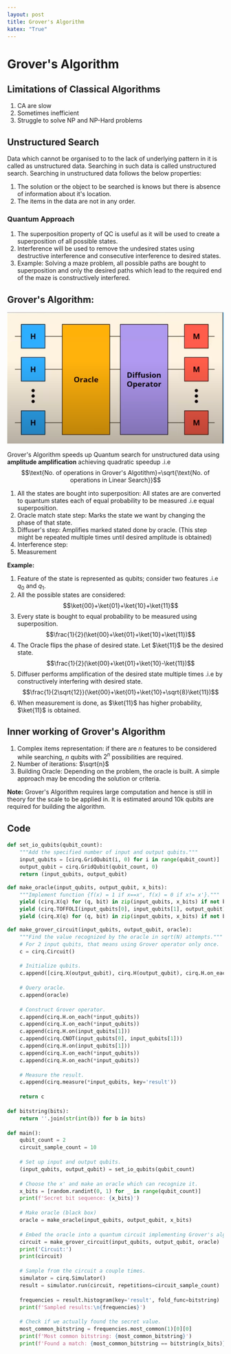```yaml
---
layout: post
title: Grover's Algorithm
katex: "True"
---
```

# Grover's Algorithm
## Limitations of Classical Algorithms
1. CA are slow
2. Sometimes inefficient
3. Struggle to solve NP and NP-Hard problems

## Unstructured Search
Data which cannot be organised to to the lack of underlying pattern in it is called as unstructured data. Searching in such data is called unstructured search. Searching in unstructured data follows the below properties:
1. The solution or the object to be searched is knows but there is absence of information about it's location.
2. The items in the data are not in any order.

### Quantum Approach
1. The superposition property of QC is useful as it will be used to create a superposition of all possible states.
2. Interference will be used to remove the undesired states using destructive interference and consecutive interference to desired states.
3. Example: Solving a maze problem, all possible paths are bought to superposition and only the desired paths which lead to the required end of the maze is constructively interfered.  

## Grover's Algorithm:
![grovers-algorithm](../assets/images/grovers_algorithms.png)

Grover's Algorithm speeds up Quantum search for unstructured data using **amplitude amplification** achieving quadratic speedup .i.e $$\text{No. of operations in Grover's Algotithm}=\sqrt{\text{No. of operations in Linear Search}}$$
1. All the states are bought into superposition: All states are are converted to quantum states each of equal probability to be measured .i.e equal superposition.
2. Oracle match state step: Marks the state we want by changing the phase of that state.
3. Diffuser's step: Amplifies marked stated done by oracle. (This step might be repeated multiple times until desired amplitude is obtained)
4. Interference step: 
5. Measurement

**Example:**
1. Feature of the state is represented as qubits; consider two features .i.e $q_0$ and $q_1$.
2. All the possible states are considered:
   $$\ket{00}+\ket{01}+\ket{10}+\ket{11}$$
3. Every state is bought to equal probability to be measured using superposition.  $$\frac{1}{2}(\ket{00}+\ket{01}+\ket{10}+\ket{11})$$
4. The Oracle flips the phase of desired state. Let $\ket{11}$ be the desired state. $$\frac{1}{2}(\ket{00}+\ket{01}+\ket{10}-\ket{11})$$
5. Diffuser performs amplification of the desired state multiple times .i.e by constructively interfering with desired state.  $$\frac{1}{2\sqrt{12}}(\ket{00}+\ket{01}+\ket{10}+\sqrt{8}\ket{11})$$
6. When measurement is done, as $\ket{11}$ has higher probability, $\ket{11}$ is obtained.

## Inner working of Grover's Algorithm
1. Complex items representation: if there are *n* features to be considered while searching, *n* qubits with $2^n$ possibilities are required.
2. Number of iterations: $\sqrt{n}$
3. Building Oracle: Depending on the problem, the oracle is built. A simple approach may be encoding the solution or criteria.

**Note:**
Grover's Algorithm requires large computation and hence is still in theory for the scale to be applied in. It is estimated around 10k qubits are required for building the algorithm.

## Code
```python
def set_io_qubits(qubit_count):
    """Add the specified number of input and output qubits."""
    input_qubits = [cirq.GridQubit(i, 0) for i in range(qubit_count)]
    output_qubit = cirq.GridQubit(qubit_count, 0)
    return (input_qubits, output_qubit)
```

```python
def make_oracle(input_qubits, output_qubit, x_bits):
    """Implement function {f(x) = 1 if x==x', f(x) = 0 if x!= x'}."""
    yield (cirq.X(q) for (q, bit) in zip(input_qubits, x_bits) if not bit)
    yield (cirq.TOFFOLI(input_qubits[0], input_qubits[1], output_qubit))
    yield (cirq.X(q) for (q, bit) in zip(input_qubits, x_bits) if not bit)
```

```python
def make_grover_circuit(input_qubits, output_qubit, oracle):
    """Find the value recognized by the oracle in sqrt(N) attempts."""
    # For 2 input qubits, that means using Grover operator only once.
    c = cirq.Circuit()

    # Initialize qubits.
    c.append([cirq.X(output_qubit), cirq.H(output_qubit), cirq.H.on_each(*input_qubits)])

    # Query oracle.
    c.append(oracle)

    # Construct Grover operator.
    c.append(cirq.H.on_each(*input_qubits))
    c.append(cirq.X.on_each(*input_qubits))
    c.append(cirq.H.on(input_qubits[1]))
    c.append(cirq.CNOT(input_qubits[0], input_qubits[1]))
    c.append(cirq.H.on(input_qubits[1]))
    c.append(cirq.X.on_each(*input_qubits))
    c.append(cirq.H.on_each(*input_qubits))

    # Measure the result.
    c.append(cirq.measure(*input_qubits, key='result'))

    return c

def bitstring(bits):
    return ''.join(str(int(b)) for b in bits)

def main():
    qubit_count = 2
    circuit_sample_count = 10

    # Set up input and output qubits.
    (input_qubits, output_qubit) = set_io_qubits(qubit_count)

    # Choose the x' and make an oracle which can recognize it.
    x_bits = [random.randint(0, 1) for _ in range(qubit_count)]
    print(f'Secret bit sequence: {x_bits}')

    # Make oracle (black box)
    oracle = make_oracle(input_qubits, output_qubit, x_bits)

    # Embed the oracle into a quantum circuit implementing Grover's algorithm.
    circuit = make_grover_circuit(input_qubits, output_qubit, oracle)
    print('Circuit:')
    print(circuit)

    # Sample from the circuit a couple times.
    simulator = cirq.Simulator()
    result = simulator.run(circuit, repetitions=circuit_sample_count)

    frequencies = result.histogram(key='result', fold_func=bitstring)
    print(f'Sampled results:\n{frequencies}')

    # Check if we actually found the secret value.
    most_common_bitstring = frequencies.most_common(1)[0][0]
    print(f'Most common bitstring: {most_common_bitstring}')
    print(f'Found a match: {most_common_bitstring == bitstring(x_bits)}')
```